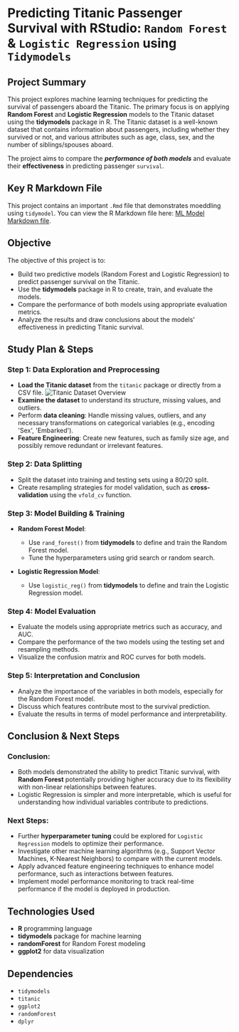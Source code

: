# Predicting Titanic Passenger Survival with RStudio: `Random Forest` & `Logistic Regression` using `Tidymodels`

## Project Summary

This project explores machine learning techniques for predicting the survival of passengers aboard the Titanic. The primary focus is on applying **Random Forest** and **Logistic Regression** models to the Titanic dataset using the **tidymodels** package in R. The Titanic dataset is a well-known dataset that contains information about passengers, including whether they survived or not, and various attributes such as age, class, sex, and the number of siblings/spouses aboard.

The project aims to compare the ***performance of both models*** and evaluate their **effectiveness** in predicting passenger `survival`.

## Key R Markdown File
This project contains an important `.Rmd` file that demonstrates moeddling using `tidymodel`. You can view the R Markdown file here: [ML Model Markdown file](MN_TM.Rmd).

## Objective

The objective of this project is to:
- Build two predictive models (Random Forest and Logistic Regression) to predict passenger survival on the Titanic.
- Use the **tidymodels** package in R to create, train, and evaluate the models.
- Compare the performance of both models using appropriate evaluation metrics.
- Analyze the results and draw conclusions about the models' effectiveness in predicting Titanic survival.

## Study Plan & Steps

### Step 1: Data Exploration and Preprocessing
- **Load the Titanic dataset** from the `titanic` package or directly from a CSV file. ![Titanic Dataset Overview](https://www.geeksforgeeks.org/wp-content/uploads/titanic-dataset.jpg)
- **Examine the dataset** to understand its structure, missing values, and outliers.
- Perform **data cleaning**: Handle missing values, outliers, and any necessary transformations on categorical variables (e.g., encoding 'Sex', 'Embarked').
- **Feature Engineering**: Create new features, such as family size age, and possibly remove redundant or irrelevant features.

### Step 2: Data Splitting
- Split the dataset into training and testing sets using a 80/20 split.
- Create resampling strategies for model validation, such as **cross-validation** using the `vfold_cv` function.

### Step 3: Model Building & Training
- **Random Forest Model**:
  - Use `rand_forest()` from **tidymodels** to define and train the Random Forest model.
  - Tune the hyperparameters using grid search or random search.
  
- **Logistic Regression Model**:
  - Use `logistic_reg()` from **tidymodels** to define and train the Logistic Regression model.

### Step 4: Model Evaluation
- Evaluate the models using appropriate metrics such as accuracy, and AUC.
- Compare the performance of the two models using the testing set and resampling methods.
- Visualize the confusion matrix and ROC curves for both models.

### Step 5: Interpretation and Conclusion
- Analyze the importance of the variables in both models, especially for the Random Forest model.
- Discuss which features contribute most to the survival prediction.
- Evaluate the results in terms of model performance and interpretability.

## Conclusion & Next Steps

### Conclusion:
- Both models demonstrated the ability to predict Titanic survival, with **Random Forest** potentially providing higher accuracy due to its flexibility with non-linear relationships between features.
- Logistic Regression is simpler and more interpretable, which is useful for understanding how individual variables contribute to predictions.

### Next Steps:
- Further **hyperparameter tuning** could be explored for `Logistic Regression` models to optimize their performance.
- Investigate other machine learning algorithms (e.g., Support Vector Machines, K-Nearest Neighbors) to compare with the current models.
- Apply advanced feature engineering techniques to enhance model performance, such as interactions between features.
- Implement model performance monitoring to track real-time performance if the model is deployed in production.

## Technologies Used
- **R** programming language
- **tidymodels** package for machine learning
- **randomForest** for Random Forest modeling
- **ggplot2** for data visualization

## Dependencies
- `tidymodels`
- `titanic`
- `ggplot2`
- `randomForest`
- `dplyr`
